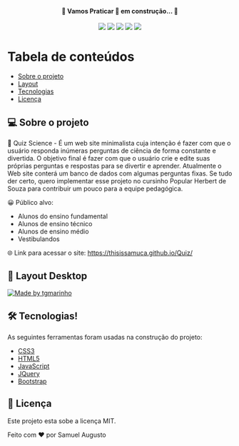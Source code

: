 <h1 align="center">
    <img alt="" title="" src="https://www.ambujacement.com/ican/wp-content/uploads/2018/07/Quiz_V2.gif"/>
</h1>

<h4 align="center"> 
	🚧 Vamos Praticar 🚀 em construção... 🚧
</h4>

<p align="center">
 
 <img src="http://img.shields.io/static/v1?label=STATUS&message=EM%20DESENVOLVIMENTO&color=GREEN&style=for-the-badge"/>
 <img src="http://img.shields.io/static/v1?label=license&message=MIT&color=blue&style=for-the-badge"/>
 <img src="http://img.shields.io/static/v1?label=npm&message=16.14.0&color=yellow&style=for-the-badge"/>
 <img src="http://img.shields.io/static/v1?label=LANGUAGES&message=3&color=red&style=for-the-badge"/>
 <img src="http://img.shields.io/static/v1?label=repo size&message=85kb&color=yellow&style=for-the-badge"/>
 
</p>

Tabela de conteúdos
=================
<!--ts-->
   * [Sobre o projeto](#Sobre)
   * [Layout](#Layout)
   * [Tecnologias](#Tecnologias)
   * [Licença](#Licença)
<!--te-->

## 💻 Sobre o projeto
 
🤖 Quiz Science - É um web site minimalista cuja intenção é fazer com que o usuário responda inúmeras perguntas de ciência de forma constante e divertida. O objetivo final é fazer com que o usuário crie e edite suas próprias perguntas e respostas para se divertir e aprender. Atualmente o Web site conterá um banco de dados com algumas perguntas fixas. Se tudo der certo, quero implementar esse projeto no cursinho Popular Herbert de Souza para contribuir um pouco para a equipe pedagógica.

😀 Público alvo:
- Alunos do ensino fundamental
- Alunos de ensino técnico
- Alunos de ensino médio
- Vestibulandos

🌐 Link para acessar o site:
https://thisissamuca.github.io/Quiz/

## 🎨 Layout Desktop

<a href="https://www.figma.com/file/1SxgOMojOB2zYT0Mdk28lB/Ecoleta?node-id=136%3A546">
  <img alt="Made by tgmarinho" src="https://cdn.discordapp.com/attachments/944392836445503529/944451109123149834/unknown.png">
</a>

## 🛠 Tecnologias!

As seguintes ferramentas foram usadas na construção do projeto:

- [CSS3](#CSS3)
- [HTML5](#HTML5)
- [JavaScript](#JavaScript)
- [JQuery](#JQuery)
- [Bootstrap](#Bootstrap)

## 📝 Licença

Este projeto esta sobe a licença MIT.

Feito com ❤️ por Samuel Augusto

[nodejs]: https://nodejs.org/
[yarn]: https://yarnpkg.com/
[npm]: https://nodejs.org/en/download/
[vscode]: https://code.visualstudio.com/
[license]: https://opensource.org/licenses/MIT
